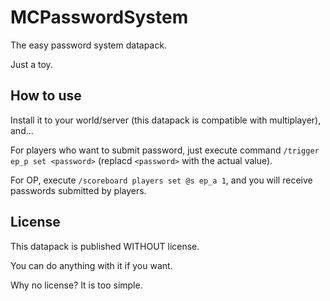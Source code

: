 # MCPasswordSystem

The easy password system datapack.

Just a toy.

## How to use

Install it to your world/server (this datapack is compatible with multiplayer), and...

For players who want to submit password, just execute command `/trigger ep_p set <password>` (replacd `<password>` with the actual value).

For OP, execute `/scoreboard players set @s ep_a 1`, and you will receive passwords submitted by players.

## License

This datapack is published WITHOUT license.

You can do anything with it if you want.

Why no license? It is too simple.
